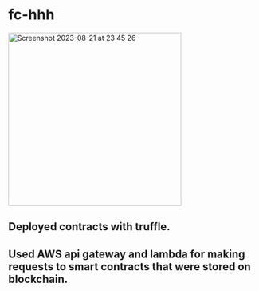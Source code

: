 # fc-hhh
<img width="347" alt="Screenshot 2023-08-21 at 23 45 26" src="https://github.com/natachikhinashvili/fc-hhh/assets/86610861/0a742140-2672-414c-b015-1fb4c5b8a87e">

## Deployed contracts with truffle. 
## Used AWS api gateway and lambda for making requests to smart contracts that were stored on blockchain.
